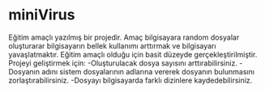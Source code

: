 # miniVirus
Eğitim amaçlı yazılmış bir projedir.
Amaç bilgisayara random dosyalar oluşturarar bilgisayarın bellek kullanımı arttırmak ve bilgisayarı yavaşlatmaktır.
Eğitim amaçlı olduğu için basit düzeyde gerçekleştirilmiştir.
Projeyi geliştirmek için:
-Oluşturulacak dosya sayısını arttırabilirsiniz.
-Dosyanın adını sistem dosyalarının adlarına vererek dosyanın bulunmasını zorlaştırabilirsiniz.
-Dosyayı bilgisayarda farklı dizinlere kaydedebilirsiniz.
